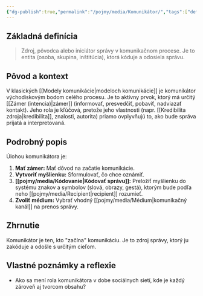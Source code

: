 ```yaml
---
{"dg-publish":true,"permalink":"/pojmy/media/Komunikátor/","tags":["definicia","teoria-komunikacie","rola"],"created":"2025-06-21T02:03:36.017+02:00","updated":"2025-06-28T19:48:45.272+02:00"}
---
```


## Základná definícia

> Zdroj, pôvodca alebo iniciátor správy v komunikačnom procese. Je to entita (osoba, skupina, inštitúcia), ktorá kóduje a odosiela správu.

## Pôvod a kontext

V klasických [[Modely komunikácie\|modeloch komunikácie]] je komunikátor východiskovým bodom celého procesu. Je to aktívny prvok, ktorý má určitý [[Zámer (intencia)\|zámer]] (informovať, presvedčiť, pobaviť, nadviazať kontakt). Jeho rola je kľúčová, pretože jeho vlastnosti (napr. [[Kredibilita zdroja\|kredibilita]], znalosti, autorita) priamo ovplyvňujú to, ako bude správa prijatá a interpretovaná.

## Podrobný popis

Úlohou komunikátora je:
1.  **Mať zámer:** Mať dôvod na začatie komunikácie.
2.  **Vytvoriť myšlienku:** Sformulovať, čo chce oznámiť.
3.  **[[pojmy/media/Kódovanie\|Kódovať správu]]:** Preložiť myšlienku do systému znakov a symbolov (slová, obrazy, gestá), ktorým bude podľa neho [[pojmy/media/Recipient\|recipient]] rozumieť.
4.  **Zvoliť médium:** Vybrať vhodný [[pojmy/media/Médium\|komunikačný kanál]] na prenos správy.

## Zhrnutie

Komunikátor je ten, kto "začína" komunikáciu. Je to zdroj správy, ktorý ju zakóduje a odošle s určitým cieľom.

## Vlastné poznámky a reflexie

* Ako sa mení rola komunikátora v dobe sociálnych sietí, kde je každý zároveň aj tvorcom obsahu?